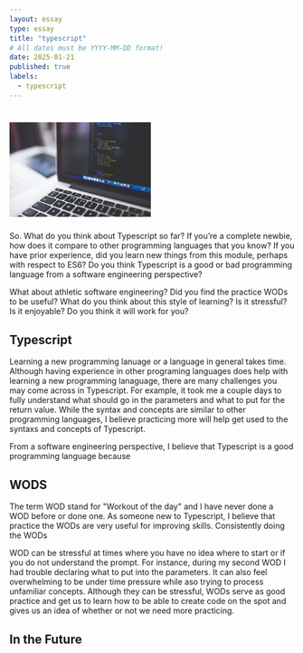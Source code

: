 ```yaml
---
layout: essay
type: essay
title: "typescript" 
# All dates must be YYYY-MM-DD format!
date: 2025-01-21
published: true
labels:
  - typescript 
---
```


# <img width="250px"  src="/img/software.jpg" >

So. What do you think about Typescript so far? If you’re a complete newbie, 
how does it compare to other programming languages that you know? If you have prior experience,
did you learn new things from this module, perhaps with respect to ES6? Do you think Typescript is 
a good or bad programming language from a software engineering perspective?

What about athletic software engineering? Did you find the practice 
WODs to be useful? What do you think about this style of learning?
Is it stressful? Is it enjoyable? Do you think it will work for you?

## Typescript
Learning a new programming lanuage or a language in general takes time. Although having experience in other programing languages does 
help with learning a new programming lanaguage, there are many challenges you may come across in Typescript. For example, 
it took me a couple days to fully understand what should go in the parameters and what to put for the return value. While the syntax 
and concepts are similar to other programming languages, I believe practicing more will help get used to the syntaxs and concepts of Typescript.

From a software engineering perspective, I believe that Typescript is a good programming language because 



## WODS
The term WOD stand for "Workout of the day" and I have never done a WOD before or done one. As someone new to Typescript,
I believe that practice the WODs are very useful for improving skills. Consistently doing the WODs 

WOD can be stressful at times where you have no idea where to start or if you do not understand the prompt. For instance, 
during my second WOD I had trouble declaring what to put into the parameters. It can also feel overwhelming to be under time 
pressure while aso trying to process unfamiliar concepts. Although they can be stressful, WODs serve as good practice 
and get us to learn how to be able to create code on the spot and gives us an idea of whether or not we need more practicing.



## In the Future

